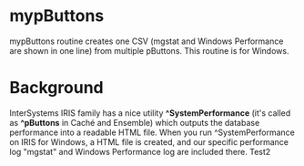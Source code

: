 # mypButtons
mypButtons routine creates one CSV (mgstat and Windows Performance are shown in one line) from multiple pButtons. This routine is for Windows.

# Background
InterSystems IRIS family has a nice utility **^SystemPerformance** (it's called as **^pButtons** in Caché and Ensemble) which outputs the database performance into a readable HTML file. When you run ^SystemPerformance on IRIS for Windows, a HTML file is created, and our specific performance log "mgstat" and Windows Performance log are included there. Test2
